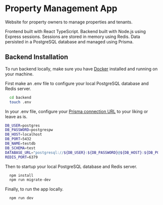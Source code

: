 
# Property Management App

Website for property owners to manage properties and tenants.

Frontend built with React TypeScript. Backend built with Node.js using Express sessions. Sessions are stored in memory using Redis. Data persisted in a PostgreSQL database and managed using Prisma.


## Backend Installation

To run backend locally, make sure you have [Docker](https://www.docker.com/) installed and running on your machine.

First make an .env file to configure your local PostgreSQL database and Redis server.

```bash
  cd backend
  touch .env
```

In your .env file, configure your [Prisma connection URL](https://www.prisma.io/docs/reference/database-reference/connection-urls) to your liking or leave as is.

```bash
DB_USER=postgres
DB_PASSWORD=postgrespw
DB_HOST=localhost
DB_PORT=5432
DB_NAME=testdb
DB_SCHEMA=test
DATABASE_URL="postgresql://${DB_USER}:${DB_PASSWORD}@${DB_HOST}:${DB_PORT}/${DB_NAME}?schema=${DB_SCHEMA}"
REDIS_PORT=6379
```

Then to startup your local PostgreSQL database and Redis server.

```bash
  npm install
  npm run migrate-dev
```

Finally, to run the app locally.

```bash
  npm run dev
```